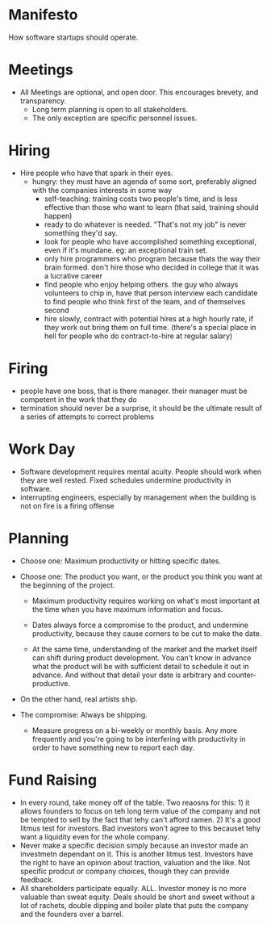 Manifesto
=========

How software startups should operate.



Meetings
========

- All Meetings are optional, and open door.  This encourages brevety, and transparency.
  - Long term planning is open to all stakeholders.
  - The only exception are specific personnel issues.  

Hiring
======

- Hire people who have that spark in their eyes.
  - hungry: they must have an agenda of some sort, preferably aligned with the companies interests in some way
    - self-teaching: training costs two people's time, and is less effective than those who want to learn (that said, training should happen)
    - ready to do whatever is needed.  "That's not my job" is never something they'd say.
    - look for people who have accomplished something exceptional, even if it's mundane.  eg: an exceptional train set.
    - only hire programmers who program because thats the way their brain formed. don't hire those who decided in college that it was a lucrative career
    - find people who enjoy helping others. the guy who always volunteers to chip in, have that person interview each candidate to find people who think first of the team, and of themselves second
    - hire slowly, contract with potential hires at a high hourly rate, if they work out bring them on full time. (there's a special place in hell for people who do contract-to-hire at regular salary)

Firing
======

  - people have one boss, that is there manager. their manager must be competent in the work that they do
  - termination should never be a surprise, it should be the ultimate result of a series of attempts to correct problems

Work Day
========

- Software development requires mental acuity.  People should work when they are well rested.  Fixed schedules undermine productivity in software. 
- interrupting engineers, especially by management when the building is not on fire is a firing offense
  
Planning
========

- Choose one: Maximum productivity or hitting specific dates.  
- Choose one: The product you want, or the product you think you want at the beginning of the project.
  
  - Maximum productivity requires working on what's most important at the time when you have maximum information and focus. 
  
  - Dates always force a compromise to the product, and undermine productivity, because they cause corners to be cut to make the date.
  
  - At the same time, understanding of the market and the market itself can shift during product development.  You can't know in advance what the product will be with sufficient detail to schedule it out in advance.  And without that detail your date is arbitrary and counter-productive.
  
- On the other hand, real artists ship. 
  
- The compromise: Always be shipping.
  
  - Measure progress on a bi-weekly or monthly basis. Any more frequently and you're going to be interfering with productivity in order to have something new to report each day.
  
  
Fund Raising
============

- In every round, take money off of the table.  Two reaosns for this: 1) it allows founders to focus on teh long term value of the company and not be tempted to sell by the fact that tehy can't afford ramen.  2) It's a good litmus test for investors.  Bad investors won't agree to this becauset tehy want a liquidity even for the whole company.
- Never make a specific decision simply because an investor made an investmetn dependant on it.  This is another litmus test.  Investors have the right to have an opinion about traction, valuation and the like.  Not specific prodcut or company choices, though they can provide feedback.
- All shareholders participate equally. ALL.  Investor money is no more valuable than sweat equity.  Deals should be short and sweet without a lot of rachets, double dipping and boiler plate that puts the company and the founders over a barrel. 
